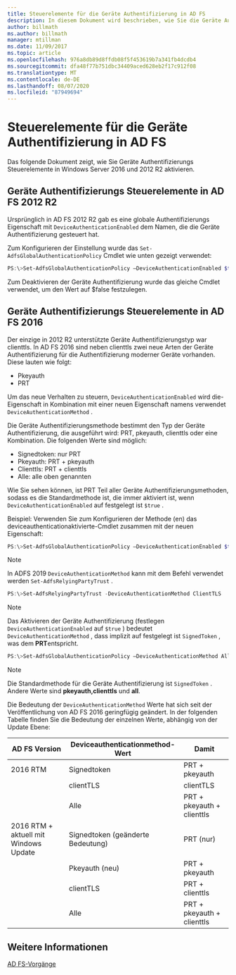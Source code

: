 ```yaml
---
title: Steuerelemente für die Geräte Authentifizierung in AD FS
description: In diesem Dokument wird beschrieben, wie Sie die Geräte Authentifizierung in AD FS für Windows Server 2016 und 2012 R2 aktivieren.
author: billmath
ms.author: billmath
manager: mtillman
ms.date: 11/09/2017
ms.topic: article
ms.openlocfilehash: 976a8db89d8ffdb08f5f453619b7a341fb4dcdb4
ms.sourcegitcommit: dfa48f77b751dbc34409aced628eb2f17c912f08
ms.translationtype: MT
ms.contentlocale: de-DE
ms.lasthandoff: 08/07/2020
ms.locfileid: "87949694"
---
```

# <a name="device-authentication-controls-in-ad-fs"></a>Steuerelemente für die Geräte Authentifizierung in AD FS
Das folgende Dokument zeigt, wie Sie Geräte Authentifizierungs Steuerelemente in Windows Server 2016 und 2012 R2 aktivieren.

## <a name="device-authentication-controls-in-ad-fs-2012-r2"></a>Geräte Authentifizierungs Steuerelemente in AD FS 2012 R2
Ursprünglich in AD FS 2012 R2 gab es eine globale Authentifizierungs Eigenschaft mit `DeviceAuthenticationEnabled` dem Namen, die die Geräte Authentifizierung gesteuert hat.

Zum Konfigurieren der Einstellung wurde das `Set-AdfsGlobalAuthenticationPolicy` Cmdlet wie unten gezeigt verwendet:


``` powershell
PS:\>Set-AdfsGlobalAuthenticationPolicy –DeviceAuthenticationEnabled $true
```



Zum Deaktivieren der Geräte Authentifizierung wurde das gleiche Cmdlet verwendet, um den Wert auf $false festzulegen.

## <a name="device-authentication-controls-in-ad-fs-2016"></a>Geräte Authentifizierungs Steuerelemente in AD FS 2016
Der einzige in 2012 R2 unterstützte Geräte Authentifizierungstyp war clienttls.  In AD FS 2016 sind neben clienttls zwei neue Arten der Geräte Authentifizierung für die Authentifizierung moderner Geräte vorhanden.  Diese lauten wie folgt:
- Pkeyauth
- PRT

Um das neue Verhalten zu steuern, `DeviceAuthenticationEnabled` wird die-Eigenschaft in Kombination mit einer neuen Eigenschaft namens verwendet `DeviceAuthenticationMethod` .

Die Geräte Authentifizierungsmethode bestimmt den Typ der Geräte Authentifizierung, die ausgeführt wird: PRT, pkeyauth, clienttls oder eine Kombination.
Die folgenden Werte sind möglich:
 - Signedtoken: nur PRT
 - Pkeyauth: PRT + pkeyauth
 - Clienttls: PRT + clienttls
 - Alle: alle oben genannten

Wie Sie sehen können, ist PRT Teil aller Geräte Authentifizierungsmethoden, sodass es die Standardmethode ist, die immer aktiviert ist, wenn `DeviceAuthenticationEnabled` auf festgelegt ist `$true` .

Beispiel: Verwenden Sie zum Konfigurieren der Methode (en) das deviceauthenticationaktivierte-Cmdlet zusammen mit der neuen Eigenschaft:

``` powershell
PS:\>Set-AdfsGlobalAuthenticationPolicy –DeviceAuthenticationEnabled $true
```

>[!NOTE]
> In ADFS 2019 `DeviceAuthenticationMethod` kann mit dem Befehl verwendet werden `Set-AdfsRelyingPartyTrust` .

``` powershell
PS:\>Set-AdfsRelyingPartyTrust -DeviceAuthenticationMethod ClientTLS
```

>[!NOTE]
> Das Aktivieren der Geräte Authentifizierung (festlegen `DeviceAuthenticationEnabled` auf `$true` ) bedeutet `DeviceAuthenticationMethod` , dass implizit auf festgelegt ist `SignedToken` , was dem **PRT**entspricht.


``` powershell
PS:\>Set-AdfsGlobalAuthenticationPolicy –DeviceAuthenticationMethod All
```
> [!NOTE]
> Die Standardmethode für die Geräte Authentifizierung ist `SignedToken` .  Andere Werte sind **pkeyauth,**<strong>clienttls</strong> und **all**.

Die Bedeutung der `DeviceAuthenticationMethod` Werte hat sich seit der Veröffentlichung von AD FS 2016 geringfügig geändert.  In der folgenden Tabelle finden Sie die Bedeutung der einzelnen Werte, abhängig von der Update Ebene:


|AD FS Version|Deviceauthenticationmethod-Wert|Damit|
| ----- | ----- | ----- |
|2016 RTM|Signedtoken|PRT + pkeyauth|
||clientTLS|clientTLS|
||Alle|PRT + pkeyauth + clienttls|
|2016 RTM + aktuell mit Windows Update|Signedtoken (geänderte Bedeutung)|PRT (nur)|
||Pkeyauth (neu)|PRT + pkeyauth|
||clientTLS|PRT + clienttls|
||Alle|PRT + pkeyauth + clienttls|

## <a name="see-also"></a>Weitere Informationen
[AD FS-Vorgänge](../ad-fs-operations.md)
